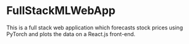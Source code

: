 # FullStackMLWebApp
This is a full stack web application which forecasts stock prices using PyTorch and plots the data on a React.js front-end.
